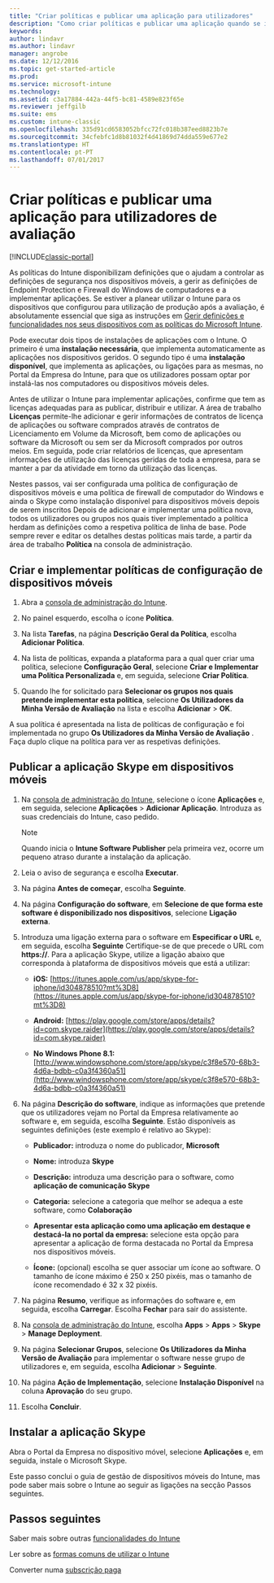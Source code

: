 ```yaml
---
title: "Criar políticas e publicar uma aplicação para utilizadores"
description: "Como criar políticas e publicar uma aplicação quando se inscreve numa avaliação gratuita de 30 dias do Intune"
keywords: 
author: lindavr
ms.author: lindavr
manager: angrobe
ms.date: 12/12/2016
ms.topic: get-started-article
ms.prod: 
ms.service: microsoft-intune
ms.technology: 
ms.assetid: c3a17884-442a-44f5-bc81-4589e823f65e
ms.reviewer: jeffgilb
ms.suite: ems
ms.custom: intune-classic
ms.openlocfilehash: 335d91cd6583052bfcc72fc018b387eed8823b7e
ms.sourcegitcommit: 34cfebfc1d8b81032f4d41869d74dda559e677e2
ms.translationtype: HT
ms.contentlocale: pt-PT
ms.lasthandoff: 07/01/2017
---
```

# <a name="create-policies-and-publish-an-app-to-evaluation-users"></a>Criar políticas e publicar uma aplicação para utilizadores de avaliação

[!INCLUDE[classic-portal](../includes/classic-portal.md)]

As políticas do Intune disponibilizam definições que o ajudam a controlar as definições de segurança nos dispositivos móveis, a gerir as definições de Endpoint Protection e Firewall do Windows de computadores e a implementar aplicações. Se estiver a planear utilizar o Intune para os dispositivos que configurou para utilização de produção após a avaliação, é absolutamente essencial que siga as instruções em [Gerir definições e funcionalidades nos seus dispositivos com as políticas do Microsoft Intune](/intune-classic/deploy-use/help-secure-windows-pcs-with-endpoint-protection-for-microsoft-intune).

Pode executar dois tipos de instalações de aplicações com o Intune. O primeiro é uma **instalação necessária**, que implementa automaticamente as aplicações nos dispositivos geridos. O segundo tipo é uma **instalação disponível**, que implementa as aplicações, ou ligações para as mesmas, no Portal da Empresa do Intune, para que os utilizadores possam optar por instalá-las nos computadores ou dispositivos móveis deles.

Antes de utilizar o Intune para implementar aplicações, confirme que tem as licenças adequadas para as publicar, distribuir e utilizar. A área de trabalho **Licenças** permite-lhe adicionar e gerir informações de contratos de licença de aplicações ou software comprados através de contratos de Licenciamento em Volume da Microsoft, bem como de aplicações ou software da Microsoft ou sem ser da Microsoft comprados por outros meios. Em seguida, pode criar relatórios de licenças, que apresentam informações de utilização das licenças geridas de toda a empresa, para se manter a par da atividade em torno da utilização das licenças.

Nestes passos, vai ser configurada uma política de configuração de dispositivos móveis e uma política de firewall de computador do Windows e ainda o Skype como instalação disponível para dispositivos móveis depois de serem inscritos Depois de adicionar e implementar uma política nova, todos os utilizadores ou grupos nos quais tiver implementado a política herdam as definições como a respetiva política de linha de base. Pode sempre rever e editar os detalhes destas políticas mais tarde, a partir da área de trabalho **Política** na consola de administração.

## <a name="create-and-deploy-a-mobile-device-configuration-policy"></a>Criar e implementar políticas de configuração de dispositivos móveis

1.  Abra a [consola de administração do Intune](https://manage.microsoft.com/).

2.  No painel esquerdo, escolha o ícone **Política**.

3.  Na lista **Tarefas**, na página **Descrição Geral da Política**, escolha **Adicionar Política**.

4.  Na lista de políticas, expanda a plataforma para a qual quer criar uma política, selecione **Configuração Geral**, selecione **Criar e Implementar uma Política Personalizada** e, em seguida, selecione **Criar Política**.

5.  Quando lhe for solicitado para **Selecionar os grupos nos quais pretende implementar esta política**, selecione **Os Utilizadores da Minha Versão de Avaliação** na lista e escolha **Adicionar** &gt; **OK**.

A sua política é apresentada na lista de políticas de configuração e foi implementada no grupo **Os Utilizadores da Minha Versão de Avaliação** . Faça duplo clique na política para ver as respetivas definições.

## <a name="publish-the-skype-app-for-mobile-devices"></a>Publicar a aplicação Skype em dispositivos móveis

1.  Na [consola de administração do Intune](https://manage.microsoft.com/), selecione o ícone **Aplicações** e, em seguida, selecione **Aplicações** &gt; **Adicionar Aplicação**. Introduza as suas credenciais do Intune, caso pedido.

    > [!NOTE]
    > Quando inicia o **Intune Software Publisher** pela primeira vez, ocorre um pequeno atraso durante a instalação da aplicação.

2.  Leia o aviso de segurança e escolha **Executar**.

3.  Na página **Antes de começar**, escolha **Seguinte**.

4.  Na página **Configuração do software**, em **Selecione de que forma este software é disponibilizado nos dispositivos**, selecione **Ligação externa**.

5.  Introduza uma ligação externa para o software em **Especificar o URL** e, em seguida, escolha **Seguinte** Certifique-se de que precede o URL com **https://**. Para a aplicação Skype, utilize a ligação abaixo que corresponda à plataforma de dispositivos móveis que está a utilizar:

    -   **iOS:** [https://itunes.apple.com/us/app/skype-for-iphone/id304878510?mt%3D8](https://itunes.apple.com/us/app/skype-for-iphone/id304878510?mt%3D8)

    -   **Android:** [https://play.google.com/store/apps/details?id=com.skype.raider](https://play.google.com/store/apps/details?id=com.skype.raider)

    -   **No Windows Phone 8.1:** [http://www.windowsphone.com/store/app/skype/c3f8e570-68b3-4d6a-bdbb-c0a3f4360a51](http://www.windowsphone.com/store/app/skype/c3f8e570-68b3-4d6a-bdbb-c0a3f4360a51)

6.  Na página **Descrição do software**, indique as informações que pretende que os utilizadores vejam no Portal da Empresa relativamente ao software e, em seguida, escolha **Seguinte**. Estão disponíveis as seguintes definições (este exemplo é relativo ao Skype):

    -   **Publicador:** introduza o nome do publicador, **Microsoft**

    -   **Nome:** introduza **Skype**

    -   **Descrição:** introduza uma descrição para o software, como **aplicação de comunicação Skype**

    -   **Categoria:** selecione a categoria que melhor se adequa a este software, como **Colaboração**

    -   **Apresentar esta aplicação como uma aplicação em destaque e destacá-la no portal da empresa:** selecione esta opção para apresentar a aplicação de forma destacada no Portal da Empresa nos dispositivos móveis.

    -   **Ícone:**  (opcional) escolha se quer associar um ícone ao software. O tamanho de ícone máximo é 250 x 250 pixéis, mas o tamanho de ícone recomendado é 32 x 32 pixéis.

7.  Na página **Resumo**, verifique as informações do software e, em seguida, escolha **Carregar**. Escolha **Fechar** para sair do assistente.

8.  Na [consola de administração do Intune](https://manage.microsoft.com/), escolha **Apps** &gt; **Apps** &gt; **Skype** &gt; **Manage Deployment**.

9. Na página **Selecionar Grupos**, selecione **Os Utilizadores da Minha Versão de Avaliação** para implementar o software nesse grupo de utilizadores e, em seguida, escolha **Adicionar** &gt; **Seguinte**.

10. Na página **Ação de Implementação**, selecione **Instalação Disponível** na coluna **Aprovação** do seu grupo.

11. Escolha **Concluir**.

## <a name="install-the-skype-app"></a>Instalar a aplicação Skype
Abra o Portal da Empresa no dispositivo móvel, selecione **Aplicações** e, em seguida, instale o Microsoft Skype.

Este passo conclui o guia de gestão de dispositivos móveis do Intune, mas pode saber mais sobre o Intune ao seguir as ligações na secção Passos seguintes.
## <a name="next-steps"></a>Passos seguintes
Saber mais sobre outras [funcionalidades do Intune](get-started-with-a-30-day-trial-of-microsoft-intune-step-6.md)

Ler sobre as [formas comuns de utilizar o Intune](/intune/common-scenarios)

Converter numa [subscrição paga](get-started-with-a-30-day-trial-of-microsoft-intune-step-7.md)
